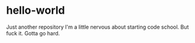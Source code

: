 # hello-world
Just another repository
I'm a little nervous about starting code school.
But fuck it. 
Gotta go hard.
